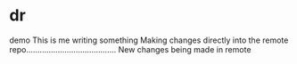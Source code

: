 # dr
demo
This is me writing something 
Making changes directly into the remote repo........................................
New changes being made in remote
